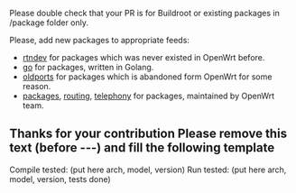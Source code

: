 Please double check that your PR is for Buildroot or existing packages in /package folder only.

Please, add new packages to appropriate feeds:
- [rtndev](https://github.com/Entware/rtndev) for packages which was never existed in OpenWrt before.
- [go](https://github.com/Entware/entware) for packages, written in Golang.
- [oldports](https://github.com/Entware/entware-oldpackages-ports) for packages which is abandoned form OpenWrt for some reason.
- [packages](https://github.com/Entware/entware-packages), [routing](https://github.com/Entware/entware-routing), [telephony](https://github.com/Entware/entware-telephony) for packages, maintained by OpenWrt team.

Thanks for your contribution
Please remove this text (before ---) and fill the following template
-------------------------------

Compile tested: (put here arch, model, version)
Run tested: (put here arch, model, version, tests done)
